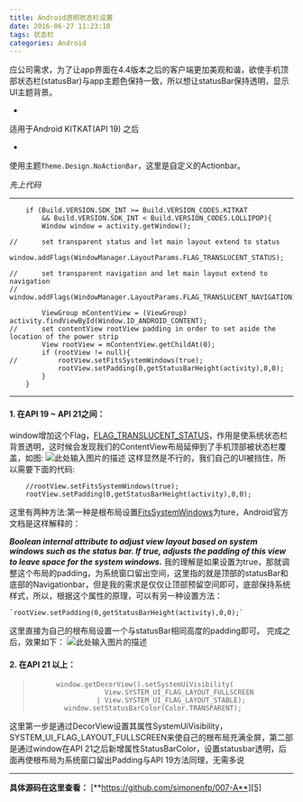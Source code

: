 ```yaml
---
title: Android透明状态栏设置
date: 2016-06-27 11:23:10
tags: 状态栏
categories: Android
---
```

应公司需求，为了让app界面在4.4版本之后的客户端更加美观和谐，欲使手机顶部状态栏(statusBar)与app主题色保持一致，所以想让statusBar保持透明，显示UI主题背景。

 - 

适用于Android KITKAT(API 19) 之后

 - 
使用主题`Theme.Design.NoActionBar`，这里是自定义的Actionbar。
 
*先上代码*
 
-----
        if (Build.VERSION.SDK_INT >= Build.VERSION_CODES.KITKAT 
            && Build.VERSION.SDK_INT < Build.VERSION_CODES.LOLLIPOP){
            Window window = activity.getWindow();

    //      set transparent status and let main layout extend to status
            window.addFlags(WindowManager.LayoutParams.FLAG_TRANSLUCENT_STATUS);
            
    //      set transparent navigation and let main layout extend to navigation
    //      window.addFlags(WindowManager.LayoutParams.FLAG_TRANSLUCENT_NAVIGATION);
 
            ViewGroup mContentView = (ViewGroup) activity.findViewById(Window.ID_ANDROID_CONTENT);
    //      set contentView rootView padding in order to set aside the location of the power strip
            View rootView = mContentView.getChildAt(0);
            if (rootView != null){
    //          rootView.setFitsSystemWindows(true);
                rootView.setPadding(0,getStatusBarHeight(activity),0,0);
            }
        }
        
----------

 


#### 1. 在API 19 ~ API 21之间：
window增加这个Flag，[FLAG_TRANSLUCENT_STATUS][1]，作用是使系统状态栏背景透明，这时候会发现我们的ContentView布局延伸到了手机顶部被状态栏覆盖，如图:
![此处输入图片的描述][2]
这样显然是不行的，我们自己的UI被挡住，所以需要下面的代码:

		//rootView.setFitsSystemWindows(true);
        rootView.setPadding(0,getStatusBarHeight(activity),0,0);
这里有两种方法:第一种是根布局设置[FitsSystemWindows][3]为ture，Android官方文档是这样解释的：

***Boolean internal attribute to adjust view layout based on system windows such as the status bar. If true, adjusts the padding of this view to leave space for the system windows.***
我的理解是如果设置为true，那就调整这个布局的padding，为系统窗口留出空间，这里指的就是顶部的statusBar和底部的Navigationbar，但是我的需求是仅仅让顶部预留空间即可，底部保持系统样式，所以，根据这个属性的原理，可以有另一种设置方法：

    `rootView.setPadding(0,getStatusBarHeight(activity),0,0);`
这里直接为自己的根布局设置一个与statusBar相同高度的padding即可。
完成之后，效果如下：
![此处输入图片的描述][4]

#### 2. 在API 21 以上：

>           window.getDecorView().setSystemUiVisibility(
>                       View.SYSTEM_UI_FLAG_LAYOUT_FULLSCREEN
>                     | View.SYSTEM_UI_FLAG_LAYOUT_STABLE);
>             window.setStatusBarColor(Color.TRANSPARENT);

这里第一步是通过DecorView设置其属性SystemUiVisibility，SYSTEM_UI_FLAG_LAYOUT_FULLSCREEN来使自己的根布局充满全屏，第二部是通过window在API 21之后新增属性StatusBarColor，设置statusbar透明，后面再使根布局为系统窗口留出Padding与API 19方法同理，无需多说


----------


**具体源码在这里查看：**
[**https://github.com/simonenfp/007-A**][5]


  [1]: https://developer.android.com/reference/android/view/WindowManager.LayoutParams.html#FLAG_TRANSLUCENT_STATUS
  [2]: http://o6w24t5lg.bkt.clouddn.com/statusBar1.png?%09%20watermark/2/text/U2ltb25FbmZwJ3MgYmxvZw==/font/5a6L5L2T/fontsize/500/fill/IzBFQUZFMg==/dissolve/99/gravity/NorthEast/dx/10/dy/10
  [3]: https://developer.android.com/reference/android/view/View.html#attr_android:fitsSystemWindows
  [4]: http://o6w24t5lg.bkt.clouddn.com/statusBar2.png
  [5]: https://github.com/simonenfp/007-A
